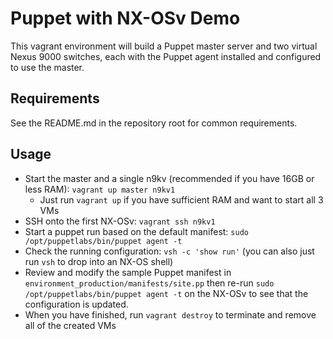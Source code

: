 # Puppet with NX-OSv Demo
This vagrant environment will build a Puppet master server and two virtual Nexus 9000 switches, each with the Puppet agent installed and configured to use the master. 

## Requirements
See the README.md in the repository root for common requirements. 

## Usage
* Start the master and a single n9kv (recommended if you have 16GB or less RAM): `vagrant up master n9kv1`
    * Just run `vagrant up` if you have sufficient RAM and want to start all 3 VMs
* SSH onto the first NX-OSv: `vagrant ssh n9kv1`
* Start a puppet run based on the default manifest: `sudo /opt/puppetlabs/bin/puppet agent -t`
* Check the running configuration: `vsh -c 'show run'` (you can also just run `vsh` to drop into an NX-OS shell)
* Review and modify the sample Puppet manifest in `environment_production/manifests/site.pp` then re-run `sudo /opt/puppetlabs/bin/puppet agent -t` on the NX-OSv to see that the configuration is updated. 
* When you have finished, run `vagrant destroy` to terminate and remove all of the created VMs